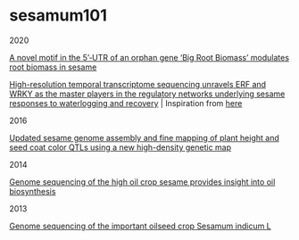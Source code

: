 # sesamum101

2020 

[A novel motif in the 5’‐UTR of an orphan gene ‘Big Root Biomass’ modulates root biomass in sesame](https://onlinelibrary.wiley.com/doi/abs/10.1111/pbi.13531)

[High-resolution temporal transcriptome sequencing unravels ERF and WRKY as the master players in the regulatory networks underlying sesame responses to waterlogging and recovery](https://www.sciencedirect.com/science/article/pii/S0888754320320206) | Inspiration from [here](http://www.plantcell.org/content/31/5/974)


2016 



[Updated sesame genome assembly and fine mapping of plant height and seed coat color QTLs using a new high-density genetic map](https://bmcgenomics.biomedcentral.com/articles/10.1186/s12864-015-2316-4)


2014 


[Genome sequencing of the high oil crop sesame provides insight into oil biosynthesis](https://genomebiology.biomedcentral.com/articles/10.1186/gb-2014-15-2-r39)


2013 



[Genome sequencing of the important oilseed crop Sesamum indicum L](https://genomebiology.biomedcentral.com/articles/10.1186/gb-2013-14-1-401)



